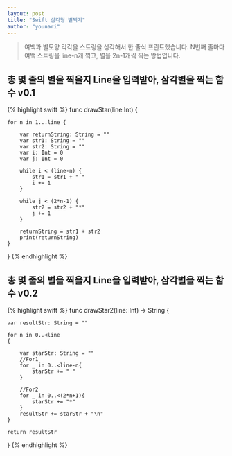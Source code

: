 ```yaml
---
layout: post
title: "Swift 삼각형 별찍기"
author: "younari"
---
```


> 여백과 별모양 각각을 스트링을 생각해서 한 줄식 프린트했습니다. N번째 줄마다 여백 스트링을 line-n개 찍고, 별을 2n-1개씩 찍는 방법입니다.

## 총 몇 줄의 별을 찍을지 Line을 입력받아, 삼각별을 찍는 함수 v0.1


{% highlight swift %}
func drawStar(line:Int) {
    
    for n in 1...line {
        
        var returnString: String = ""
        var str1: String = ""
        var str2: String = ""
        var i: Int = 0
        var j: Int = 0
        
        while i < (line-n) {
            str1 = str1 + " "
            i += 1
        }
        
        while j < (2*n-1) {
            str2 = str2 + "*"
            j += 1
        }
        
        returnString = str1 + str2
        print(returnString)
    }
}
{% endhighlight %}

## 총 몇 줄의 별을 찍을지 Line을 입력받아, 삼각별을 찍는 함수 v0.2


{% highlight swift %}
func drawStar2(line: Int) -> String {
    
    var resultStr: String = ""
    
    for n in 0..<line
    {
        
        var starStr: String = ""
        //For1
        for _ in 0..<line-n{
            starStr += " "
        }
        
        //For2
        for _ in 0..<(2*n+1){
            starStr += "*"
        }
        resultStr += starStr + "\n"
    }
    
    return resultStr
}
{% endhighlight %}
